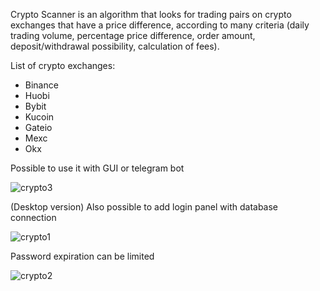 Crypto Scanner is an algorithm that looks for trading pairs on crypto exchanges that have a price difference, according to many criteria (daily trading volume, percentage price difference, order amount, deposit/withdrawal possibility, calculation of fees).

List of crypto exchanges:
- Binance
- Huobi
- Bybit
- Kucoin
- Gateio
- Mexc
- Okx

Possible to use it with GUI or telegram bot

![crypto3](https://user-images.githubusercontent.com/108722623/222963812-66642a98-4fdc-480a-bac7-b40cd3dcbf7e.png)

(Desktop version) Also possible to add login panel with database connection

![crypto1](https://user-images.githubusercontent.com/108722623/222963813-43ebf479-dade-4d63-a7ac-8ca0f49a2739.png)

Password expiration can be limited

![crypto2](https://user-images.githubusercontent.com/108722623/222963811-b0ead1b1-48fb-43d8-a67c-55f124be7d31.png)
